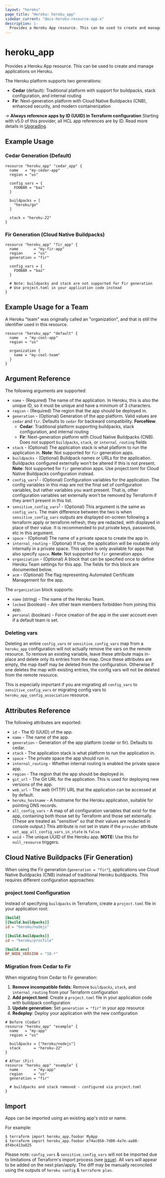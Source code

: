 ```yaml
---
layout: "heroku"
page_title: "Heroku: heroku_app"
sidebar_current: "docs-heroku-resource-app-x"
description: |-
  Provides a Heroku App resource. This can be used to create and manage applications on Heroku.
---
```


# heroku\_app

Provides a Heroku App resource. This can be used to create and manage applications on Heroku.

The Heroku platform supports two generations:
- **Cedar** (default): Traditional platform with support for buildpacks, stack configuration, and internal routing
- **Fir**: Next-generation platform with Cloud Native Buildpacks (CNB), enhanced security, and modern containerization

-> **Always reference apps by ID (UUID) in Terraform configuration**
Starting with v5.0 of this provider, all HCL app references are by ID. Read more details in [Upgrading](guides/upgrading.html).

## Example Usage

### Cedar Generation (Default)
```hcl-terraform
resource "heroku_app" "cedar_app" {
  name   = "my-cedar-app"
  region = "us"

  config_vars = {
    FOOBAR = "baz"
  }

  buildpacks = [
    "heroku/go"
  ]
  
  stack = "heroku-22"
}
```

### Fir Generation (Cloud Native Buildpacks)
```hcl-terraform
resource "heroku_app" "fir_app" {
  name       = "my-fir-app"
  region     = "us"
  generation = "fir"

  config_vars = {
    FOOBAR = "baz"
  }
  
  # Note: buildpacks and stack are not supported for Fir generation
  # Use project.toml in your application code instead
}
```

## Example Usage for a Team

A Heroku "team" was originally called an "organization", and that is still the identifier used in this resource.

```hcl-terraform
resource "heroku_app" "default" {
  name   = "my-cool-app"
  region = "us"

  organization {
    name = "my-cool-team"
  }
}
```

## Argument Reference

The following arguments are supported:

* `name` - (Required) The name of the application. In Heroku, this is also the
   unique ID, so it must be unique and have a minimum of 3 characters.
* `region` - (Required) The region that the app should be deployed in.
* `generation` - (Optional) Generation of the app platform. Valid values are `cedar` and `fir`. Defaults to `cedar` for backward compatibility. **ForceNew**. 
   - **Cedar**: Traditional platform supporting buildpacks, stack configuration, and internal routing
   - **Fir**: Next-generation platform with Cloud Native Buildpacks (CNB). Does not support `buildpacks`, `stack`, or `internal_routing` fields
* `stack` - (Optional) The application stack is what platform to run the application in. **Note**: Not supported for `fir` generation apps.
* `buildpacks` - (Optional) Buildpack names or URLs for the application.
  Buildpacks configured externally won't be altered if this is not present. **Note**: Not supported for `fir` generation apps. Use project.toml for Cloud Native Buildpacks configuration instead.
* `config_vars`<sup>[1](#deleting-vars)</sup> - (Optional) Configuration variables for the application.
     The config variables in this map are not the final set of configuration
     variables, but rather variables you want present. That is, other
     configuration variables set externally won't be removed by Terraform
     if they aren't present in this list.
* `sensitive_config_vars`<sup>[1](#deleting-vars)</sup> - (Optional) This argument is the same as `config_vars`.
     The main difference between the two is when `sensitive_config_vars` outputs
     are displayed on-screen following a terraform apply or terraform refresh,
     they are redacted, with <sensitive> displayed in place of their value.
     It is recommended to put private keys, passwords, etc in this argument.
* `space` - (Optional) The name of a private space to create the app in.
* `internal_routing` - (Optional) If true, the application will be routable
  only internally in a private space. This option is only available for apps
  that also specify `space`. **Note**: Not supported for `fir` generation apps.
* `organization` - (Optional) A block that can be specified once to define
     Heroku Team settings for this app. The fields for this block are
     documented below.
* `acm` - (Optional) The flag representing Automated Certificate Management for the app.

The `organization` block supports:
* `name` (string) - The name of the Heroku Team.
* `locked` (boolean) - Are other team members forbidden from joining this app.
* `personal` (boolean) - Force creation of the app in the user account even if a default team is set.

### Deleting vars

Deleting an entire `config_vars` or `sensitive_config_vars` map from a `heroku_app`
configuration will not actually remove the vars on the remote resource. To remove an existing variable,
leave these attribute maps in-place and delete only its entries from the map. Once these attributes are
empty, the map itself may be deleted from the configuration. Otherwise if one deletes the map with existing
entries, the config vars will not be deleted from the remote resource.

This is especially important if you are migrating all `config_vars` to `sensitive_config_vars` or migrating
config vars to `heroku_app_config_association` resource.

## Attributes Reference

The following attributes are exported:

* `id` - The ID (UUID) of the app.
* `name` - The name of the app.
* `generation` - Generation of the app platform (cedar or fir). Defaults to cedar.
* `stack` - The application stack is what platform to run the application in.
* `space` - The private space the app should run in.
* `internal_routing` - Whether internal routing is enabled the private space app.
* `region` - The region that the app should be deployed in.
* `git_url` - The Git URL for the application. This is used for
   deploying new versions of the app.
* `web_url` - The web (HTTP) URL that the application can be accessed
   at by default.
* `heroku_hostname` - A hostname for the Heroku application, suitable
   for pointing DNS records.
* `all_config_vars` - A map of all configuration variables that
  exist for the app, containing both those set by Terraform and those
  set externally. (These are treated as "sensitive" so that
  their values are redacted in console output.) This attribute is not set in state if the `provider`
  attribute `set_app_all_config_vars_in_state` is `false`.
* `uuid` - The unique UUID of the Heroku app. **NOTE:** Use this for `null_resource` triggers.

## Cloud Native Buildpacks (Fir Generation)

When using the Fir generation (`generation = "fir"`), applications use Cloud Native Buildpacks (CNB) instead of traditional Heroku buildpacks. This requires different configuration approaches:

### project.toml Configuration

Instead of specifying `buildpacks` in Terraform, create a `project.toml` file in your application root:

```toml
[build]
[[build.buildpacks]]
id = "heroku/nodejs"

[[build.buildpacks]] 
id = "heroku/procfile"

[build.env]
BP_NODE_VERSION = "18.*"
```

### Migration from Cedar to Fir

When migrating from Cedar to Fir generation:

1. **Remove incompatible fields**: Remove `buildpacks`, `stack`, and `internal_routing` from your Terraform configuration
2. **Add project.toml**: Create a `project.toml` file in your application code with buildpack configuration
3. **Update generation**: Set `generation = "fir"` in your app resource
4. **Redeploy**: Deploy your application with the new configuration

```hcl-terraform
# Before (Cedar)
resource "heroku_app" "example" {
  name   = "my-app"
  region = "us"
  
  buildpacks = ["heroku/nodejs"]
  stack      = "heroku-22"
}

# After (Fir)
resource "heroku_app" "example" {
  name       = "my-app" 
  region     = "us"
  generation = "fir"
  
  # buildpacks and stack removed - configured via project.toml
}
```

## Import

Apps can be imported using an existing app's `UUID` or name.

For example:
```
$ terraform import heroku_app.foobar MyApp
$ terraform import heroku_app.foobar e74ac056-7d00-4a7e-aa80-df4bc413a825
```

Please note: `config_vars` & `sensitive_config_vars` will not be imported due to limitations of Terraform's import process (see [issue](https://github.com/heroku/terraform-provider-heroku/issues/247#issuecomment-602013774)). All vars will appear to be added on the next plan/apply. The diff may be manually reconciled using the outputs of `heroku config` & `terraform plan`.
